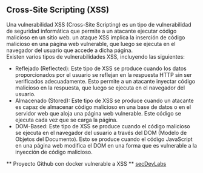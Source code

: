 ## Cross-Site Scripting (XSS)

Una vulnerabilidad XSS (Cross-Site Scripting) es un tipo de vulnerabilidad de seguridad informática que permite a un atacante ejecutar código malicioso en un sitio web. 
un ataque XSS implica la inserción de código malicioso en una página web vulnerable, que luego se ejecuta en el navegador del usuario que accede a dicha página.  
Existen varios tipos de vulnerabilidades XSS, incluyendo las siguientes:  
* Reflejado (Reflected): Este tipo de XSS se produce cuando los datos proporcionados por el usuario se reflejan en la respuesta HTTP sin ser verificados adecuadamente. Esto permite a un atacante inyectar código malicioso en la respuesta, que luego se ejecuta en el navegador del usuario.
* Almacenado (Stored): Este tipo de XSS se produce cuando un atacante es capaz de almacenar código malicioso en una base de datos o en el servidor web que aloja una página web vulnerable. Este código se ejecuta cada vez que se carga la página.
* DOM-Based: Este tipo de XSS se produce cuando el código malicioso se ejecuta en el navegador del usuario a través del DOM (Modelo de Objetos del Documento). Esto se produce cuando el código JavaScript en una página web modifica el DOM en una forma que es vulnerable a la inyección de código malicioso.

** Proyecto Github con docker vulnerable a XSS ** <a href="https://github.com/globocom/secDevLabs">secDevLabs</a>
